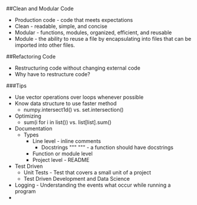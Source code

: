 ##Clean and Modular Code

- Production code - code that meets expectations
- Clean - readable, simple, and concise
- Modular - functions, modules, organized, efficient, and reusable
- Module - the ability to reuse a file by encapsulating into files that can be imported into other files.

##Refactoring Code

- Restructuring code without changing external code
- Why have to restructure code?

###Tips

- Use vector operations over loops whenever possible
- Know data structure to use faster method
  - numpy.intersect1d() vs. set.intersection()
- Optimizing 
  - sum(i for i in list()) vs. list[list].sum()
- Documentation 
  - Types
    - Line level - inline comments
      - Docstrings """ """ - a function should have docstrings 
    - Function or module level 
    - Project level - README
- Test Driven 
  - Unit Tests - Test that covers a small unit of a project 
  - Test Driven Development and Data Science
- Logging - Understanding the events what occur while running a program
- 